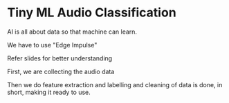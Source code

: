 # Tiny ML Audio Classification

AI is all about data so that machine can learn. 

We have to use "Edge Impulse"

Refer slides for better understanding 

First, we are collecting the audio data

Then we do feature extraction and labelling and cleaning of data is done, in short, making it ready to use.


